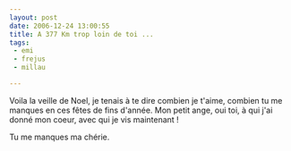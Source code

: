 ```yaml
---
layout: post
date: 2006-12-24 13:00:55
title: A 377 Km trop loin de toi ...
tags:
 - emi
 - frejus
 - millau

---
```


Voila la veille de Noel, je tenais à te dire combien je t'aime, combien tu me manques en ces fêtes de fins d'année. Mon petit ange, oui toi, à qui j'ai donné mon coeur, avec qui je vis maintenant !

Tu me manques ma chérie.
